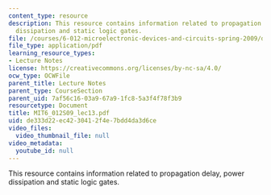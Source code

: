 ```yaml
---
content_type: resource
description: This resource contains information related to propagation delay, power
  dissipation and static logic gates.
file: /courses/6-012-microelectronic-devices-and-circuits-spring-2009/de333d22ec4230412f4e7bdd4da3d6ce_MIT6_012S09_lec13.pdf
file_type: application/pdf
learning_resource_types:
- Lecture Notes
license: https://creativecommons.org/licenses/by-nc-sa/4.0/
ocw_type: OCWFile
parent_title: Lecture Notes
parent_type: CourseSection
parent_uid: 7af56c16-03a9-67a9-1fc8-5a3f4f78f3b9
resourcetype: Document
title: MIT6_012S09_lec13.pdf
uid: de333d22-ec42-3041-2f4e-7bdd4da3d6ce
video_files:
  video_thumbnail_file: null
video_metadata:
  youtube_id: null
---
```

This resource contains information related to propagation delay, power dissipation and static logic gates.